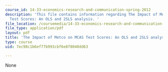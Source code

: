```yaml
---
course_id: 14-33-economics-research-and-communication-spring-2012
description: 'This file contains information regarding The Impact of Metco on MCAS
  Test Scores: An OLS and 2SLS analysis. '
file_location: /coursemedia/14-33-economics-research-and-communication-spring-2012/7ec98c1b6ef77b993cbf6e8f8040dd63_MIT14_33S12_Metco_variable.pdf
file_type: application/pdf
layout: pdf
title: 'The Impact of Metco on MCAS Test Scores: An OLS and 2SLS analysis'
type: course
uid: 7ec98c1b6ef77b993cbf6e8f8040dd63

---
```

None